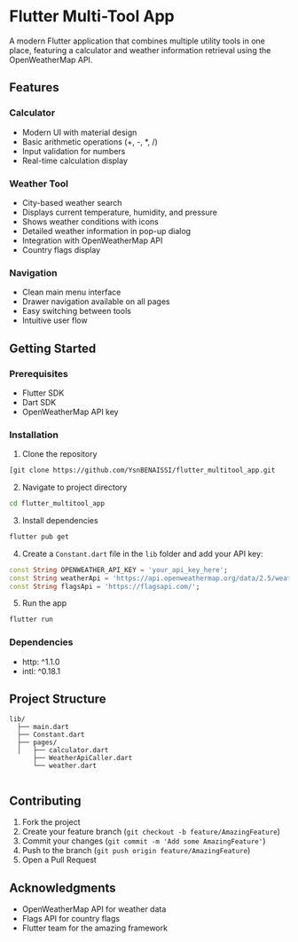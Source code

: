 # Flutter Multi-Tool App

A modern Flutter application that combines multiple utility tools in one place, featuring a calculator and weather information retrieval using the OpenWeatherMap API.

## Features

### Calculator
- Modern UI with material design
- Basic arithmetic operations (+, -, *, /)
- Input validation for numbers
- Real-time calculation display

### Weather Tool
- City-based weather search
- Displays current temperature, humidity, and pressure
- Shows weather conditions with icons
- Detailed weather information in pop-up dialog
- Integration with OpenWeatherMap API
- Country flags display

### Navigation
- Clean main menu interface
- Drawer navigation available on all pages
- Easy switching between tools
- Intuitive user flow

## Getting Started

### Prerequisites
- Flutter SDK
- Dart SDK
- OpenWeatherMap API key

### Installation

1. Clone the repository
```bash
[git clone https://github.com/YsnBENAISSI/flutter_multitool_app.git
```

2. Navigate to project directory
```bash
cd flutter_multitool_app
```

3. Install dependencies
```bash
flutter pub get
```

4. Create a `Constant.dart` file in the `lib` folder and add your API key:
```dart
const String OPENWEATHER_API_KEY = 'your_api_key_here';
const String weatherApi = 'https://api.openweathermap.org/data/2.5/weather';
const String flagsApi = 'https://flagsapi.com/';
```

5. Run the app
```bash
flutter run
```

### Dependencies

- http: ^1.1.0
- intl: ^0.18.1

## Project Structure

```
lib/
  ├── main.dart
  ├── Constant.dart
  ├── pages/
  │   ├── calculator.dart
      ├── WeatherApiCaller.dart
      └── weather.dart
 
```

## Contributing

1. Fork the project
2. Create your feature branch (`git checkout -b feature/AmazingFeature`)
3. Commit your changes (`git commit -m 'Add some AmazingFeature'`)
4. Push to the branch (`git push origin feature/AmazingFeature`)
5. Open a Pull Request


## Acknowledgments

- OpenWeatherMap API for weather data
- Flags API for country flags
- Flutter team for the amazing framework
